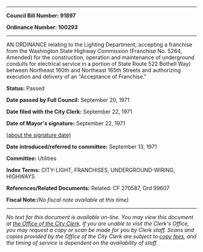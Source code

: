 

********

**Council Bill Number: 91897**
   
**Ordinance Number: 100293**
********

 AN ORDINANCE relating to the Lighting Department; accepting a franchise from the Washington State Highway Commission (Franchise No. 5264, Amended) for the construction, operation and maintenance of underground conduits for electrical service in a portion of State Route 522 Bothell Way) between Northeast 160th and Northeast 165th Streets and authorizing execution and delivery of an "Acceptance of Franchise."

**Status:** Passed
   
**Date passed by Full Council:** September 20, 1971
   
**Date filed with the City Clerk:** September 22, 1971
   
**Date of Mayor's signature:** September 22, 1971
   
[(about the signature date)](/~public/approvaldate.htm)
   
   
   
**Date introduced/referred to committee:** September 13, 1971
   
**Committee:** Utilities
   
   
**Index Terms:** CITY-LIGHT, FRANCHISES, UNDERGROUND-WIRING, HIGHWAYS

**References/Related Documents:** Related: CF 270587, Ord 99607

**Fiscal Note:**_(No fiscal note available at this time)_
********

_No text for this document is available on-line. You may view this document at [the Office of the City Clerk](http://www.seattle.gov/leg/clerk/contactUs.htm). If you are unable to visit the Clerk's Office, you may request a copy or scan be made for you by Clerk staff. Scans and copies provided by the Office of the City Clerk are subject to [copy fees](http://clerk.seattle.gov/~public/clerkfees.htm), and the timing of service is dependent on the availability of staff._

